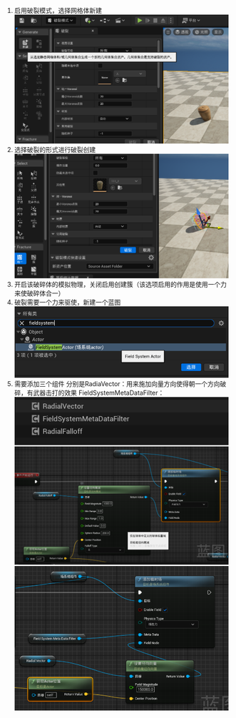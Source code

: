 1. 启用破裂模式，选择网格体新建
![输入图片说明](/imgs/2024-08-16/8Unz0P1NZ6ROCftz.png)
2. 选择破裂的形式进行破裂创建
![输入图片说明](/imgs/2024-08-16/0ImhSuaIM7AGS2R4.png)
3. 开启该破碎体的模拟物理，关闭启用创建簇（该选项启用的作用是使用一个力来使破碎体合一）
4. 破裂需要一个力来驱使，新建一个蓝图
![输入图片说明](/imgs/2024-08-16/1njvjYKz2xhYikkA.png)
5. 需要添加三个组件
分别是RadiaVector：用来施加向量方向使得朝一个方向破碎，有武器击打的效果
FieldSystemMetaDataFilter：
![输入图片说明](/imgs/2024-08-16/uRgyStHOGIdZeHmL.png)
![输入图片说明](/imgs/2024-08-16/70VMflnhHNbOEnkf.png)
![输入图片说明](/imgs/2024-08-16/Mh9A15rCXnWo5Vvk.png)
<!--stackedit_data:
eyJoaXN0b3J5IjpbMTQzNTcwMTM1LDE2NDY3ODE2ODEsLTEzMT
I1NDk1NDBdfQ==
-->